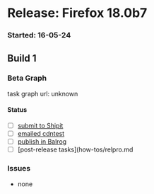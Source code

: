 # Release: Firefox 18.0b7

### Started: 16-05-24

## Build 1

### Beta Graph
task graph url: unknown


#### Status
- [ ] [submit to Shipit](https://wiki.mozilla.org/Release:Release_Automation_on_Mercurial:Starting_a_Release#Submit_to_Ship_It)
- [ ] [emailed cdntest](how-tos/relpro.md)
- [ ] [publish in Balrog](how-tos/relpro.md)
- [ ] [post-release tasks](how-tos/relpro.md

### Issues
- none



